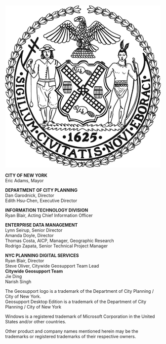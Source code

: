 
![NYCSeal >](img/nyc_seal.png "NYC Logo")

**CITY OF NEW YORK**  
Eric Adams, Mayor  

**DEPARTMENT OF CITY PLANNING**  
Dan Garodnick, Director  
Edith Hsu-Chen, Executive Director   

**INFORMATION TECHNOLOGY DIVISION**  
Ryan Blair, Acting Chief Information Officer  

**ENTERPRISE DATA MANAGEMENT**  
Lynn Seirup, Senior Director  
Amanda Doyle, Director  
Thomas Costa, AICP, Manager, Geographic Research  
Rodrigo Zapata, Senior Technical Project Manager  

**NYC PLANNING DIGITAL SERVICES**  
Ryan Blair, Director  
Steve Oliver, Citywide Geosupport Team Lead  
**Citywide Geosupport Team**  
Jie Ding   
Narish Singh

The Geosupport logo is a trademark of the Department of City Planning / City of New York.  
Geosupport Desktop Edition is a trademark of the Department of City Planning / City of New York

Windows is a registered trademark of Microsoft Corporation in the United States and/or other countries.

Other product and company names mentioned herein may be the trademarks or registered trademarks of their respective owners.
